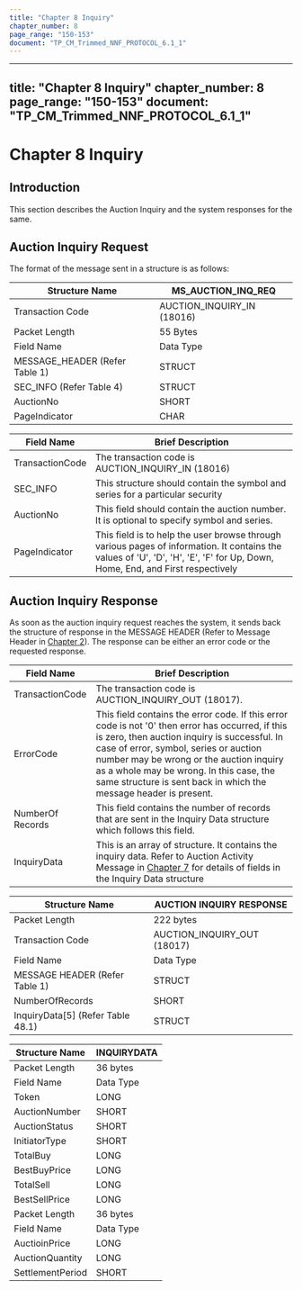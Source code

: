 ```yaml
---
title: "Chapter 8 Inquiry"
chapter_number: 8
page_range: "150-153"
document: "TP_CM_Trimmed_NNF_PROTOCOL_6.1_1"
---
```


---
title: "Chapter 8 Inquiry"
chapter_number: 8
page_range: "150-153"
document: "TP_CM_Trimmed_NNF_PROTOCOL_6.1_1"
---

# Chapter 8 Inquiry


## Introduction

This section describes the Auction Inquiry and the system responses for the same.

## Auction Inquiry Request

The format of the message sent in a structure is as follows:

| Structure Name | MS_AUCTION_INQ_REQ |
| --- | --- |
| Transaction Code | AUCTION_INQUIRY_IN (18016) |
| Packet Length | 55 Bytes |
| Field Name | Data Type |
| MESSAGE_HEADER (Refer Table 1) | STRUCT |
| SEC_INFO (Refer Table 4) | STRUCT |
| AuctionNo | SHORT |
| PageIndicator | CHAR |

| Field Name | Brief Description |
| --- | --- |
| TransactionCode | The transaction code is AUCTION_INQUIRY_IN (18016) |
| SEC_INFO | This structure should contain the symbol and series for a particular security |
| AuctionNo | This field should contain the auction number. It is optional to specify symbol and series. |
| PageIndicator | This field is to help the user browse through various pages of information. It contains the values of 'U', 'D', 'H', 'E', 'F' for Up, Down, Home, End, and First respectively |

## Auction Inquiry Response

As  soon  as  the  auction  inquiry  request  reaches  the  system,  it  sends  back  the  structure  of response in the MESSAGE HEADER (Refer to Message Header in [Chapter 2](#chapter-2-general-guidelines)). The response can be either an error code or the requested response.

| Field Name | Brief Description |
| --- | --- |
| TransactionCode | The transaction code is AUCTION_INQUIRY_OUT (18017). |
| ErrorCode | This field contains the error code. If this error code is not '0' then error has occurred, if this is zero, then auction inquiry is successful. In case of error, symbol, series or auction number may be wrong or the auction inquiry as a whole may be wrong. In this case, the same structure is sent back in which the message header is present. |
| NumberOf Records | This field contains the number of records that are sent in the Inquiry Data structure which follows this field. |
| InquiryData | This is an array of structure. It contains the inquiry data. Refer to Auction Activity Message in [Chapter 7](#chapter-7-broadcast) for details of fields in the Inquiry Data structure |

| Structure Name | AUCTION INQUIRY RESPONSE |
| --- | --- |
| Packet Length | 222 bytes |
| Transaction Code | AUCTION_INQUIRY_OUT (18017) |
| Field Name | Data Type |
| MESSAGE HEADER (Refer Table 1) | STRUCT |
| NumberOfRecords | SHORT |
| InquiryData[5] (Refer Table 48.1) | STRUCT |

| Structure Name | INQUIRYDATA |
| --- | --- |
| Packet Length | 36 bytes |
| Field Name | Data Type |
| Token | LONG |
| AuctionNumber | SHORT |
| AuctionStatus | SHORT |
| InitiatorType | SHORT |
| TotalBuy | LONG |
| BestBuyPrice | LONG |
| TotalSell | LONG |
| BestSellPrice | LONG |
| Packet Length | 36 bytes |
| Field Name | Data Type |
| AuctioinPrice | LONG |
| AuctionQuantity | LONG |
| SettlementPeriod | SHORT |